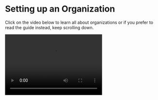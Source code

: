 # Setting up an Organization

Click on the video below to learn all about organizations or if you prefer to read the guide instead, keep scrolling down.

<video src="OC.mp4" width="320" height="200" controls preload></video>
